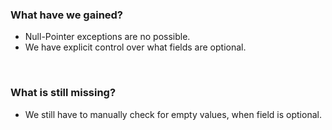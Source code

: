 
<h3>What have we gained?</h3>

<ul>
    <li class="fragment">Null-Pointer exceptions are no possible.</li>
    <li class="fragment">We have explicit control over what fields are optional.</li>
</ul>

<br>

<h3 class="fragment">What is still missing?</h3>

<ul>
    <li class="fragment">We still have to manually check for empty values, when field is optional.</li>
</ul>
